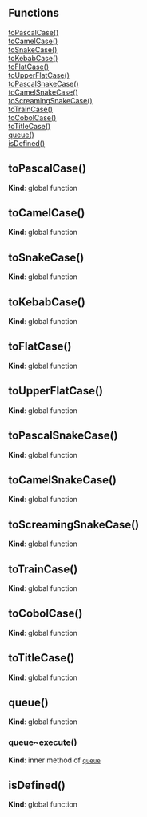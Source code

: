 ## Functions

<dl>
<dt><a href="#toPascalCase">toPascalCase()</a></dt>
<dd></dd>
<dt><a href="#toCamelCase">toCamelCase()</a></dt>
<dd></dd>
<dt><a href="#toSnakeCase">toSnakeCase()</a></dt>
<dd></dd>
<dt><a href="#toKebabCase">toKebabCase()</a></dt>
<dd></dd>
<dt><a href="#toFlatCase">toFlatCase()</a></dt>
<dd></dd>
<dt><a href="#toUpperFlatCase">toUpperFlatCase()</a></dt>
<dd></dd>
<dt><a href="#toPascalSnakeCase">toPascalSnakeCase()</a></dt>
<dd></dd>
<dt><a href="#toCamelSnakeCase">toCamelSnakeCase()</a></dt>
<dd></dd>
<dt><a href="#toScreamingSnakeCase">toScreamingSnakeCase()</a></dt>
<dd></dd>
<dt><a href="#toTrainCase">toTrainCase()</a></dt>
<dd></dd>
<dt><a href="#toCobolCase">toCobolCase()</a></dt>
<dd></dd>
<dt><a href="#toTitleCase">toTitleCase()</a></dt>
<dd></dd>
<dt><a href="#queue">queue()</a></dt>
<dd></dd>
<dt><a href="#isDefined">isDefined()</a></dt>
<dd></dd>
</dl>

<a name="toPascalCase"></a>

## toPascalCase()
**Kind**: global function  
<a name="toCamelCase"></a>

## toCamelCase()
**Kind**: global function  
<a name="toSnakeCase"></a>

## toSnakeCase()
**Kind**: global function  
<a name="toKebabCase"></a>

## toKebabCase()
**Kind**: global function  
<a name="toFlatCase"></a>

## toFlatCase()
**Kind**: global function  
<a name="toUpperFlatCase"></a>

## toUpperFlatCase()
**Kind**: global function  
<a name="toPascalSnakeCase"></a>

## toPascalSnakeCase()
**Kind**: global function  
<a name="toCamelSnakeCase"></a>

## toCamelSnakeCase()
**Kind**: global function  
<a name="toScreamingSnakeCase"></a>

## toScreamingSnakeCase()
**Kind**: global function  
<a name="toTrainCase"></a>

## toTrainCase()
**Kind**: global function  
<a name="toCobolCase"></a>

## toCobolCase()
**Kind**: global function  
<a name="toTitleCase"></a>

## toTitleCase()
**Kind**: global function  
<a name="queue"></a>

## queue()
**Kind**: global function  
<a name="queue..execute"></a>

### queue~execute()
**Kind**: inner method of [<code>queue</code>](#queue)  
<a name="isDefined"></a>

## isDefined()
**Kind**: global function  
